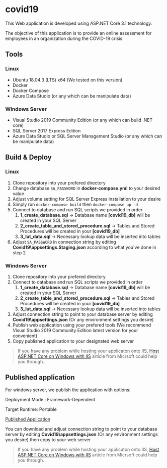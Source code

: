 # covid19
This Web application is developed using ASP.NET Core 3.1 technology.

The objective of this application is to provide an online assessment for employees in an organization during the COVID-19 crisis.

## Tools
### Linux
* Ubuntu 18.04.3 (LTS) x64 (We tested on this version)
* Docker
* Docker Compose
* Azure Data Studio (or any which can be manipulate data)
### Windows Server
* Visual Studio 2019 Community Edition (or any which can build .NET core)
* SQL Server 2017 Express Edition
* Azure Data Studio or SQL Server Management Studio (or any which can be manipulate data)

## Build & Deploy
### Linux
1. Clone repository into your prefered directory
1. Change database `SA_PASSWORD` in **docker-compose.yml** to your desired value
1. Adjust volume setting for SQL Server Express installation to your desire
1. Simply run `docker-compose build` then `docker-compose up -d`
1. Connect to database and run SQL scripts we provided in order
   1. **1_create_database.sql** -> Database name **[covid19_db]** will be created in your SQL Server
   1. **2_create_table_and_stored_procedure.sql** -> Tables and Stored Procedures will be created in your **[covid19_db]**
   1. **3_lut_data.sql** -> Necessary lookup data will be inserted into tables
1. Adjust `SA_PASSWORD` in connection string by editing **Covid19\appsettings.Staging.json** according to what you've done in step 2
### Windows Server
1. Clone repository into your prefered directory
1. Connect to database and run SQL scripts we provided in order
   1. **1_create_database.sql** -> Database name **[covid19_db]** will be created in your SQL Server
   1. **2_create_table_and_stored_procedure.sql** -> Tables and Stored Procedures will be created in your **[covid19_db]**
   1. **3_lut_data.sql** -> Necessary lookup data will be inserted into tables
1. Adjust connection string to point to your database server by editing **Covid19\appsettings.json** (Or any environment settings you desire)
1. Publish web application using your prefered tools (We recommend Visual Studio 2019 Community Edition latest version for your convenient)
1. Copy published application to your designated web server

> If you have any problem while hosting your applicaton onto IIS, [Host ASP.NET Core on Windows with IIS](https://docs.microsoft.com/en-us/aspnet/core/host-and-deploy/iis/?view=aspnetcore-3.1) article from Micrsoft could help you through.

## Published application
For windows server, we publish the application with options:

Deployment Mode : Framework-Dependent

Target Runtime: Portable

[Published Application](https://bit.ly/2WEYSaa)

You can download and adjust connection string to point to your database server by editing **Covid19\appsettings.json** (Or any environment settings you desire) then copy to your web server
> If you have any problem while hosting your applicaton onto IIS, [Host ASP.NET Core on Windows with IIS](https://docs.microsoft.com/en-us/aspnet/core/host-and-deploy/iis/?view=aspnetcore-3.1) article from Micrsoft could help you through.

